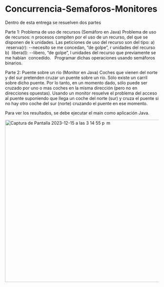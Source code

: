 # Concurrencia-Semaforos-Monitores

Dentro de esta entrega se resuelven dos partes

Parte 1: Problema de uso de recursos (Semáforo en Java) 
Problema de uso de recursos: n procesos compiten por el uso de un recurso, del que se disponen de k unidades. Las peticiones de uso del recurso son del tipo: 
a)  reserva(r): --necesito se me concedan, “de golpe”, r unidades del recurso 
b)  libera(l): --libero, “de golpe”, l unidades del recurso que previamente se me habían  concedido.  
Programar dichas operaciones usando semáforos binarios. 


Parte 2: Puente sobre un río (Monitor en Java) 
Coches que vienen del norte y del sur pretenden cruzar un puente sobre un río. Sólo existe un carril sobre dicho puente. Por lo tanto, en un momento dado, sólo puede ser cruzado por uno o mas coches en la misma dirección (pero no en direcciones opuestas). Usando un monitor resuelve el problema del acceso al puente suponiendo que llega un coche del norte (sur) y cruza el puente si no hay otro coche del sur (norte) cruzando el puente en ese momento. 


Para ver los resultados, se debe ejecutar el main como aplicación Java. 

<img width="533" alt="Captura de Pantalla 2023-12-15 a las 3 14 55 p  m" src="https://github.com/natifmU/Concurrencia-Sem-foros-Monitores/assets/150955864/59a982e7-ed6e-4895-95aa-68f431d86e29">

